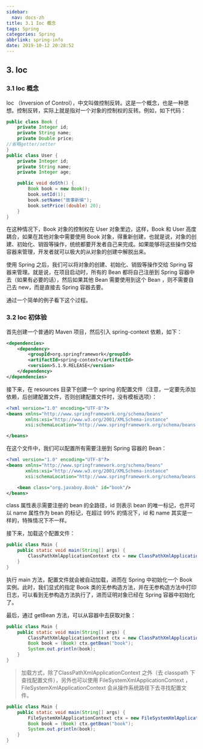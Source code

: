 ```yaml
---
sidebar:
  nav: docs-zh
title: 3.1 Ioc 概念
tags: Spring
categories: Spring
abbrlink: spring-info
date: 2019-10-12 20:28:52
---
```


## 3. Ioc

### 3.1 Ioc 概念

Ioc （Inversion of Control），中文叫做控制反转。这是一个概念，也是一种思想。控制反转，实际上就是指对一个对象的控制权的反转。例如，如下代码：

```java
public class Book {
    private Integer id;
    private String name;
    private Double price;
//省略getter/setter
}
public class User {
    private Integer id;
    private String name;
    private Integer age;

    public void doSth() {
        Book book = new Book();
        book.setId(1);
        book.setName("故事新编");
        book.setPrice((double) 20);
    }
}
```

在这种情况下，Book 对象的控制权在 User 对象里边，这样，Book 和 User 高度耦合，如果在其他对象中需要使用 Book 对象，得重新创建，也就是说，对象的创建、初始化、销毁等操作，统统都要开发者自己来完成。如果能够将这些操作交给容器来管理，开发者就可以极大的从对象的创建中解脱出来。

使用 Spring 之后，我们可以将对象的创建、初始化、销毁等操作交给 Spring 容器来管理。就是说，在项目启动时，所有的 Bean 都将自己注册到 Spring 容器中去（如果有必要的话），然后如果其他 Bean 需要使用到这个 Bean ，则不需要自己去 new，而是直接去 Spring 容器去要。

通过一个简单的例子看下这个过程。

### 3.2 Ioc 初体验

首先创建一个普通的 Maven 项目，然后引入 spring-context 依赖，如下：

```xml
<dependencies>
    <dependency>
        <groupId>org.springframework</groupId>
        <artifactId>spring-context</artifactId>
        <version>5.1.9.RELEASE</version>
    </dependency>
</dependencies>
```

接下来，在 resources 目录下创建一个 spring 的配置文件（注意，一定要先添加依赖，后创建配置文件，否则创建配置文件时，没有模板选项）：

```xml
<?xml version="1.0" encoding="UTF-8"?>
<beans xmlns="http://www.springframework.org/schema/beans"
       xmlns:xsi="http://www.w3.org/2001/XMLSchema-instance"
       xsi:schemaLocation="http://www.springframework.org/schema/beans http://www.springframework.org/schema/beans/spring-beans.xsd">

</beans>
```

在这个文件中，我们可以配置所有需要注册到 Spring 容器的 Bean：

```xml
<?xml version="1.0" encoding="UTF-8"?>
<beans xmlns="http://www.springframework.org/schema/beans"
       xmlns:xsi="http://www.w3.org/2001/XMLSchema-instance"
       xsi:schemaLocation="http://www.springframework.org/schema/beans http://www.springframework.org/schema/beans/spring-beans.xsd">

    <bean class="org.javaboy.Book" id="book"/>
</beans>
```

class 属性表示需要注册的 bean 的全路径，id 则表示 bean 的唯一标记，也开可以 name 属性作为 bean 的标记，在超过 99% 的情况下，id 和 name 其实是一样的，特殊情况下不一样。

接下来，加载这个配置文件：

```java
public class Main {
    public static void main(String[] args) {
        ClassPathXmlApplicationContext ctx = new ClassPathXmlApplicationContext("applicationContext.xml");
    }
}
```

执行 main 方法，配置文件就会被自动加载，进而在 Spring 中初始化一个 Book 实例。此时，我们显式的指定 Book 类的无参构造方法，并在无参构造方法中打印日志，可以看到无参构造方法执行了，进而证明对象已经在 Spring 容器中初始化了。

最后，通过 getBean 方法，可以从容器中去获取对象：

```java
public class Main {
    public static void main(String[] args) {
        ClassPathXmlApplicationContext ctx = new ClassPathXmlApplicationContext("applicationContext.xml");
        Book book = (Book) ctx.getBean("book");
        System.out.println(book);
    }
}
```

> 加载方式，除了ClassPathXmlApplicationContext 之外（去 classpath 下查找配置文件），另外也可以使用 FileSystemXmlApplicationContext ，FileSystemXmlApplicationContext 会从操作系统路径下去寻找配置文件。

```java
public class Main {
    public static void main(String[] args) {
        FileSystemXmlApplicationContext ctx = new FileSystemXmlApplicationContext("F:\\workspace5\\workspace\\spring\\spring-ioc\\src\\main\\resources\\applicationContext.xml");
        Book book = (Book) ctx.getBean("book");
        System.out.println(book);
    }
}
```